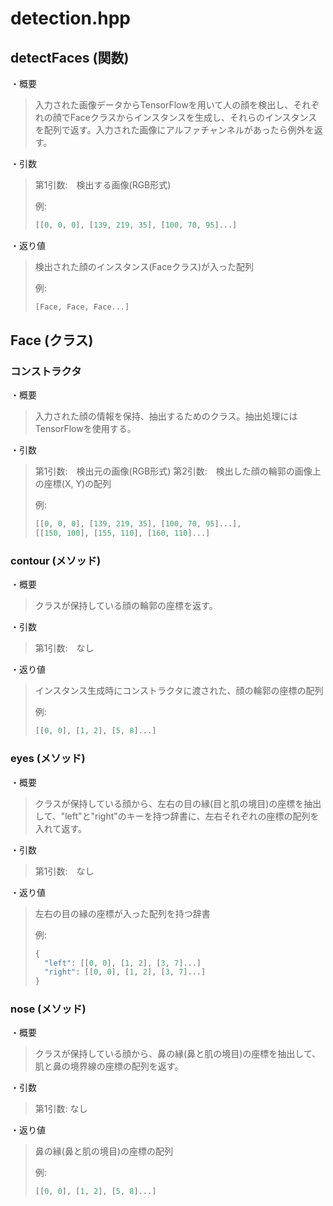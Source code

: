 # detection.hpp

## detectFaces (関数)
・概要
> 入力された画像データからTensorFlowを用いて人の顔を検出し、それぞれの顔でFaceクラスからインスタンスを生成し、それらのインスタンスを配列で返す。入力された画像にアルファチャンネルがあったら例外を返す。

・引数
> 第1引数:　検出する画像(RGB形式)
> 
> 例:  
> ```cpp
> [[0, 0, 0], [139, 219, 35], [100, 70, 95]...]
> ```

・返り値
> 検出された顔のインスタンス(Faceクラス)が入った配列
> 
> 例:  
> ```cpp
> [Face, Face, Face...]
> ```

## Face (クラス)

### コンストラクタ
・概要
> 入力された顔の情報を保持、抽出するためのクラス。抽出処理にはTensorFlowを使用する。

・引数
> 第1引数:　検出元の画像(RGB形式)
> 第2引数:　検出した顔の輪郭の画像上の座標(X, Y)の配列
> 
> 例:  
> ```cpp
> [[0, 0, 0], [139, 219, 35], [100, 70, 95]...],
> [[150, 100], [155, 110], [160, 110]...]
> ```

### contour (メソッド)
・概要
> クラスが保持している顔の輪郭の座標を返す。

・引数
> 第1引数:　なし

・返り値
> インスタンス生成時にコンストラクタに渡された、顔の輪郭の座標の配列
> 
> 例:  
> ```cpp
> [[0, 0], [1, 2], [5, 8]...]
> ```

### eyes (メソッド)
・概要
> クラスが保持している顔から、左右の目の縁(目と肌の境目)の座標を抽出して、"left"と"right"のキーを持つ辞書に、左右それぞれの座標の配列を入れて返す。

・引数
> 第1引数:　なし

・返り値
> 左右の目の縁の座標が入った配列を持つ辞書
> 
> 例:
> ```cpp
> {
>   "left": [[0, 0], [1, 2], [3, 7]...]
>   "right": [[0, 0], [1, 2], [3, 7]...]
> }
> ```

### nose (メソッド)
・概要
> クラスが保持している顔から、鼻の縁(鼻と肌の境目)の座標を抽出して、肌と鼻の境界線の座標の配列を返す。

・引数
> 第1引数: なし

・返り値
> 鼻の縁(鼻と肌の境目)の座標の配列
> 
> 例:  
> ```cpp
> [[0, 0], [1, 2], [5, 8]...]
> ```
